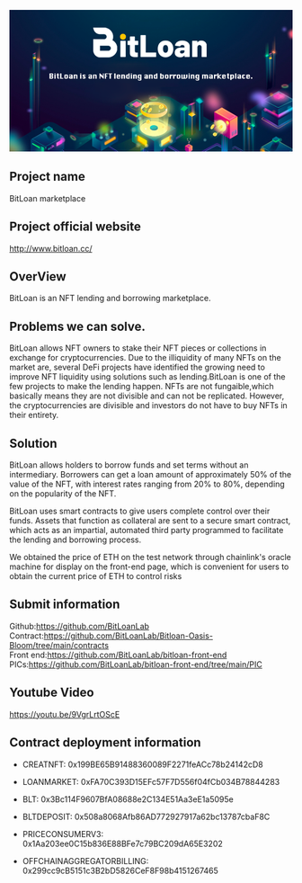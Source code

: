 
![](https://raw.githubusercontent.com/BitLoanLab/bitloan-front-end/main/PIC/Bitloan.jpg)

## Project name

BitLoan marketplace

## Project official website

http://www.bitloan.cc/

## OverView

BitLoan is an NFT lending and borrowing marketplace.

## Problems we can solve.

BitLoan allows NFT owners to stake their NFT pieces or collections in exchange for cryptocurrencies. Due to the illiquidity of many NFTs on the market are, several DeFi projects have identified the growing need to improve NFT liquidity using solutions such as lending.BitLoan is one of the few projects to make the lending happen. NFTs are not fungaible,which basically means they are not divisible and can not be replicated. However, the cryptocurrencies are divisible and investors do not have to buy NFTs in their entirety.

## Solution

BitLoan allows holders to borrow funds and set terms without an intermediary. Borrowers can get a loan amount of approximately 50% of the value of the NFT, with interest rates ranging from 20% to 80%, depending on the popularity of the NFT.

BitLoan uses smart contracts to give users complete control over their funds. Assets that function as collateral are sent to a secure smart contract, which acts as an impartial, automated third party programmed to facilitate the lending and borrowing process.

We obtained the price of ETH on the test network through chainlink's oracle machine for display on the front-end page, which is convenient for users to obtain the current price of ETH to control risks

## Submit information

Github:https://github.com/BitLoanLab  
Contract:https://github.com/BitLoanLab/Bitloan-Oasis-Bloom/tree/main/contracts  
Front end:https://github.com/BitLoanLab/bitloan-front-end  
PICs:https://github.com/BitLoanLab/bitloan-front-end/tree/main/PIC  

## Youtube Video

https://youtu.be/9VgrLrtOScE

## Contract deployment information

- CREATNFT:
0x199BE65B91488360089F2271feACc78b24142cD8

- LOANMARKET:
0xFA70C393D15EFc57F7D556f04fCb034B78844283

- BLT:
0x3Bc114F9607BfA08688e2C134E51Aa3eE1a5095e

- BLTDEPOSIT:
0x508a8068Afb86AD772927917a62bc13787cbaF8C

- PRICECONSUMERV3:
0x1Aa203ee0C15b836E88BFe7c79BC209dA65E3202

- OFFCHAINAGGREGATORBILLING:
0x299cc9cB5151c3B2bD5826CeF8F98b4151267465
